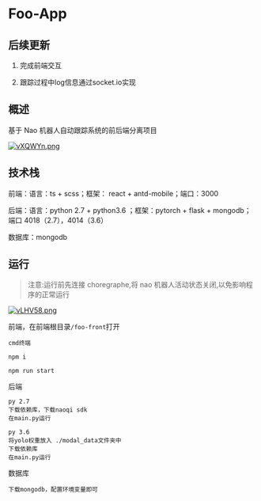 # Foo-App

## 后续更新

1. 完成前端交互 

2. 跟踪过程中log信息通过socket.io实现

## 概述

基于 Nao 机器人自动跟踪系统的前后端分离项目

[![vXQWYn.png](https://s1.ax1x.com/2022/09/12/vXQWYn.png)](https://imgse.com/i/vXQWYn)

## 技术栈

前端：语言：ts + scss；框架： react + antd-mobile；端口：3000

后端：语言：python 2.7 + python3.6 ；框架：pytorch + flask + mongodb；端口 4018（2.7），4014（3.6）

数据库：mongodb

## 运行

> 注意:运行前先连接 choregraphe,将 nao 机器人活动状态关闭,以免影响程序的正常运行

[![vLHV58.png](https://s1.ax1x.com/2022/09/10/vLHV58.png)](https://imgse.com/i/vLHV58)

前端，在前端根目录`/foo-front`打开

```
cmd终端

npm i

npm run start
```

后端

```
py 2.7
下载依赖库，下载naoqi sdk
在main.py运行

py 3.6
将yolo权重放入 ./modal_data文件夹中
下载依赖库
在main.py运行
```

数据库

```
下载mongodb，配置环境变量即可
```

